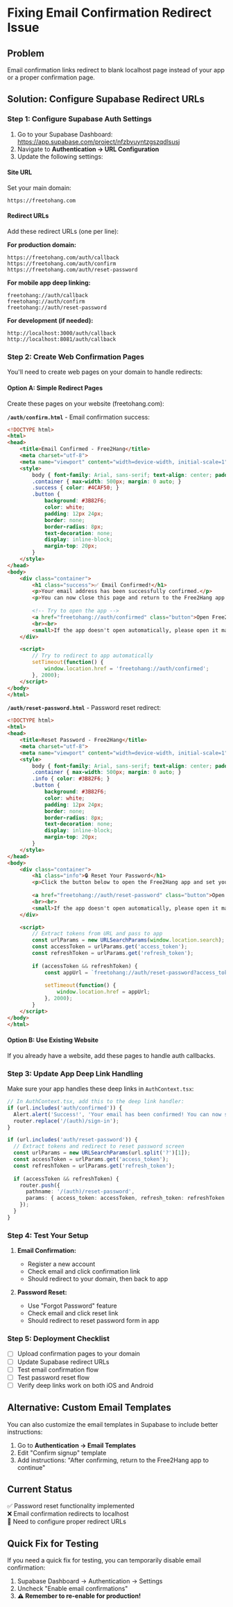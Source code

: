 # Fixing Email Confirmation Redirect Issue

## Problem
Email confirmation links redirect to blank localhost page instead of your app or a proper confirmation page.

## Solution: Configure Supabase Redirect URLs

### Step 1: Configure Supabase Auth Settings

1. Go to your Supabase Dashboard: https://app.supabase.com/project/nfzbvuyntzgszqdlsusj
2. Navigate to **Authentication → URL Configuration**
3. Update the following settings:

#### Site URL
Set your main domain:
```
https://freetohang.com
```

#### Redirect URLs
Add these redirect URLs (one per line):

**For production domain:**
```
https://freetohang.com/auth/callback
https://freetohang.com/auth/confirm
https://freetohang.com/auth/reset-password
```

**For mobile app deep linking:**
```
freetohang://auth/callback
freetohang://auth/confirm
freetohang://auth/reset-password
```

**For development (if needed):**
```
http://localhost:3000/auth/callback
http://localhost:8081/auth/callback
```

### Step 2: Create Web Confirmation Pages

You'll need to create web pages on your domain to handle redirects:

#### Option A: Simple Redirect Pages
Create these pages on your website (freetohang.com):

**`/auth/confirm.html`** - Email confirmation success:
```html
<!DOCTYPE html>
<html>
<head>
    <title>Email Confirmed - Free2Hang</title>
    <meta charset="utf-8">
    <meta name="viewport" content="width=device-width, initial-scale=1">
    <style>
        body { font-family: Arial, sans-serif; text-align: center; padding: 50px; }
        .container { max-width: 500px; margin: 0 auto; }
        .success { color: #4CAF50; }
        .button { 
            background: #3B82F6; 
            color: white; 
            padding: 12px 24px; 
            border: none; 
            border-radius: 8px; 
            text-decoration: none; 
            display: inline-block;
            margin-top: 20px;
        }
    </style>
</head>
<body>
    <div class="container">
        <h1 class="success">✅ Email Confirmed!</h1>
        <p>Your email address has been successfully confirmed.</p>
        <p>You can now close this page and return to the Free2Hang app to sign in.</p>
        
        <!-- Try to open the app -->
        <a href="freetohang://auth/confirmed" class="button">Open Free2Hang App</a>
        <br><br>
        <small>If the app doesn't open automatically, please open it manually from your device.</small>
    </div>

    <script>
        // Try to redirect to app automatically
        setTimeout(function() {
            window.location.href = 'freetohang://auth/confirmed';
        }, 2000);
    </script>
</body>
</html>
```

**`/auth/reset-password.html`** - Password reset redirect:
```html
<!DOCTYPE html>
<html>
<head>
    <title>Reset Password - Free2Hang</title>
    <meta charset="utf-8">
    <meta name="viewport" content="width=device-width, initial-scale=1">
    <style>
        body { font-family: Arial, sans-serif; text-align: center; padding: 50px; }
        .container { max-width: 500px; margin: 0 auto; }
        .info { color: #3B82F6; }
        .button { 
            background: #3B82F6; 
            color: white; 
            padding: 12px 24px; 
            border: none; 
            border-radius: 8px; 
            text-decoration: none; 
            display: inline-block;
            margin-top: 20px;
        }
    </style>
</head>
<body>
    <div class="container">
        <h1 class="info">🔒 Reset Your Password</h1>
        <p>Click the button below to open the Free2Hang app and set your new password.</p>
        
        <a href="freetohang://auth/reset-password" class="button">Open Free2Hang App</a>
        <br><br>
        <small>If the app doesn't open automatically, please open it manually from your device.</small>
    </div>

    <script>
        // Extract tokens from URL and pass to app
        const urlParams = new URLSearchParams(window.location.search);
        const accessToken = urlParams.get('access_token');
        const refreshToken = urlParams.get('refresh_token');
        
        if (accessToken && refreshToken) {
            const appUrl = `freetohang://auth/reset-password?access_token=${accessToken}&refresh_token=${refreshToken}`;
            
            setTimeout(function() {
                window.location.href = appUrl;
            }, 2000);
        }
    </script>
</body>
</html>
```

#### Option B: Use Existing Website
If you already have a website, add these pages to handle auth callbacks.

### Step 3: Update App Deep Link Handling

Make sure your app handles these deep links in `AuthContext.tsx`:

```typescript
// In AuthContext.tsx, add this to the deep link handler:
if (url.includes('auth/confirmed')) {
  Alert.alert('Success!', 'Your email has been confirmed! You can now sign in.');
  router.replace('/(auth)/sign-in');
}

if (url.includes('auth/reset-password')) {
  // Extract tokens and redirect to reset password screen
  const urlParams = new URLSearchParams(url.split('?')[1]);
  const accessToken = urlParams.get('access_token');
  const refreshToken = urlParams.get('refresh_token');
  
  if (accessToken && refreshToken) {
    router.push({
      pathname: '/(auth)/reset-password',
      params: { access_token: accessToken, refresh_token: refreshToken }
    });
  }
}
```

### Step 4: Test Your Setup

1. **Email Confirmation:**
   - Register a new account
   - Check email and click confirmation link
   - Should redirect to your domain, then back to app

2. **Password Reset:**
   - Use "Forgot Password" feature
   - Check email and click reset link
   - Should redirect to reset password form in app

### Step 5: Deployment Checklist

- [ ] Upload confirmation pages to your domain
- [ ] Update Supabase redirect URLs
- [ ] Test email confirmation flow
- [ ] Test password reset flow
- [ ] Verify deep links work on both iOS and Android

## Alternative: Custom Email Templates

You can also customize the email templates in Supabase to include better instructions:

1. Go to **Authentication → Email Templates**
2. Edit "Confirm signup" template
3. Add instructions: "After confirming, return to the Free2Hang app to continue"

## Current Status
✅ Password reset functionality implemented  
❌ Email confirmation redirects to localhost  
🔄 Need to configure proper redirect URLs

## Quick Fix for Testing
If you need a quick fix for testing, you can temporarily disable email confirmation:
1. Supabase Dashboard → Authentication → Settings  
2. Uncheck "Enable email confirmations"  
3. **⚠️ Remember to re-enable for production!** 